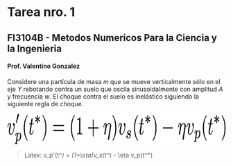 # Tarea nro. 1
## FI3104B - Metodos Numericos Para la Ciencia y la Ingenieria
#### Prof. Valentino Gonzalez

Considere una partícula de masa _m_ que se mueve verticalmente sólo en el eje _Y_ rebotando contra un suelo que oscila sinusoidalmente con amplitud _A_ y frecuencia _w_. El choque contra el suelo es inelástico siguiendo la siguiente regla de choque.

<img src='eqs/rebote.png' alt='rebote inelastico' height='70'>

> Latex:
    v_p'(t^*) = (1+\eta)v_s(t^*) - \eta v_p(t^*)

